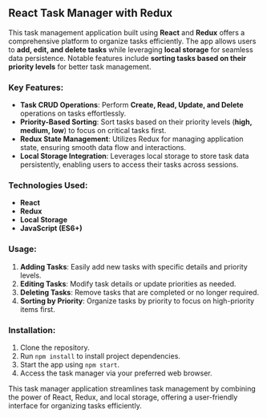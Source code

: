 ## React Task Manager with Redux

This task management application built using **React** and **Redux** offers a comprehensive platform to organize tasks efficiently. The app allows users to **add, edit, and delete tasks** while leveraging **local storage** for seamless data persistence. Notable features include **sorting tasks based on their priority levels** for better task management.

### Key Features:

- **Task CRUD Operations**: Perform **Create, Read, Update, and Delete** operations on tasks effortlessly.
- **Priority-Based Sorting**: Sort tasks based on their priority levels (**high, medium, low**) to focus on critical tasks first.
- **Redux State Management**: Utilizes Redux for managing application state, ensuring smooth data flow and interactions.
- **Local Storage Integration**: Leverages local storage to store task data persistently, enabling users to access their tasks across sessions.

### Technologies Used:

- **React**
- **Redux**
- **Local Storage**
- **JavaScript (ES6+)**

### Usage:

1. **Adding Tasks**: Easily add new tasks with specific details and priority levels.
2. **Editing Tasks**: Modify task details or update priorities as needed.
3. **Deleting Tasks**: Remove tasks that are completed or no longer required.
4. **Sorting by Priority**: Organize tasks by priority to focus on high-priority items first.

### Installation:

1. Clone the repository.
2. Run `npm install` to install project dependencies.
3. Start the app using `npm start`.
4. Access the task manager via your preferred web browser.

This task manager application streamlines task management by combining the power of React, Redux, and local storage, offering a user-friendly interface for organizing tasks efficiently.
